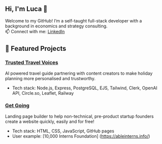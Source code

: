 ## Hi, I'm Luca 👋

Welcome to my GitHub! I’m a self-taught full-stack developer with a background in economics and strategy consulting.  
📫 Connect with me: [LinkedIn](https://www.linkedin.com/in/luca-ducceschi-b90247115/)

## 🔨 Featured Projects  

### [Trusted Travel Voices](https://trustedtravelvoices.com/)
AI powered travel guide partnering with content creators to make holiday planning more personalised and trustworthy.
- Tech stack: Node.js, Express, PostgreSQL, EJS, Tailwind, Clerk, OpenAI API, Circle.so, Leaflet, Railway

### [Get Going](https://lucaducca.github.io/jgg-main-page/)
Landing page builder to help non-technical, pre-product startup founders create a website quickly, easily and for free!
- Tech stack: HTML, CSS, JavaScript, GitHub pages
- User example: [10,000 Interns Foundation] (https://ableinterns.info/)
